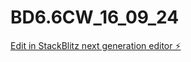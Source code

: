 # BD6.6CW_16_09_24

[Edit in StackBlitz next generation editor ⚡️](https://stackblitz.com/~/github.com/git707510/BD6.6CW_16_09_24)